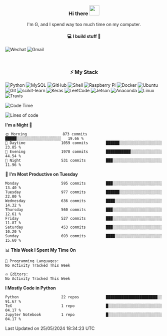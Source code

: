 <h3 align="center"> Hi there <img src="https://raw.githubusercontent.com/ShahriarShafin/ShahriarShafin/main/Assets/handshake.gif" height="32px"></h3>

<p align="center">
I'm G, and I spend way too much time on my computer.
</p>

<h4 align="center">
💻 I build stuff 🌱 </a>
</h4>

![Wechat](https://img.shields.io/badge/-gavingsf-07C160?style=flat-square&logo=WeChat&logoColor=white)
![Gmail](https://img.shields.io/badge/--D14836?style=flat-square&logo=Gmail&logoColor=white)


<br/>
<h3 align="center">
⚡ My Stack
</h3>

![Python](https://img.shields.io/badge/-Python-black?style=flat-square&logo=Python)
![MySQL](https://img.shields.io/badge/-MySQL-black?style=flat-square&logo=mysql)
![GitHub](https://img.shields.io/badge/-GitHub-181717?style=flat-square&logo=github)
![Shell](https://img.shields.io/badge/-shell-5391FE?style=flat-square&logo=PowerShell&logoColor=white)
![Raspberry Pi](https://img.shields.io/badge/-Raspberry%20Pi-C51A4A?style=flat-square&logo=Raspberry-Pi)
![Docker](https://img.shields.io/badge/-Docker-black?style=flat-square&logo=docker)
![Ubuntu](https://img.shields.io/badge/-Ubuntu-772953?style=flat-square&logo=Ubuntu&logoColor=white)
![Git](https://img.shields.io/badge/-Git-F44D27?style=flat-square&logo=Git&logoColor=white)
![scikit-learn](https://img.shields.io/badge/-scikitlearn-000000?style=flat-square&logo=scikit-learn)
![Keras](https://img.shields.io/badge/-Keras-D00000?style=flat-square&logo=keras)
![LeetCode](https://img.shields.io/badge/-LeetCode-000000?style=flat-square&logo=LeetCode)
![Jetson](https://img.shields.io/badge/-Jetson-76B900?style=flat-square&logo=Nvidia&logoColor=white)
![Anaconda](https://img.shields.io/badge/-Anaconda-44A833?style=flat-square&logo=Anaconda&logoColor=white)
![Linux](https://img.shields.io/badge/-Linux-FCC264?style=flat-square&logo=Linux&logoColor=black)
![Travis](https://img.shields.io/badge/-TravisCI-3EAAAF?style=flat-square&logo=travis-ci&logoColor=white)




<!--START_SECTION:waka-->
![Code Time](http://img.shields.io/badge/Code%20Time-36%20mins-blue)

![Lines of code](https://img.shields.io/badge/From%20Hello%20World%20I%27ve%20Written-199.7%20thousand%20lines%20of%20code-blue)

**I'm a Night 🦉** 

```text
🌞 Morning                873 commits         █████░░░░░░░░░░░░░░░░░░░░   19.66 % 
🌆 Daytime                1059 commits        ██████░░░░░░░░░░░░░░░░░░░   23.85 % 
🌃 Evening                1978 commits        ███████████░░░░░░░░░░░░░░   44.54 % 
🌙 Night                  531 commits         ███░░░░░░░░░░░░░░░░░░░░░░   11.96 % 
```
📅 **I'm Most Productive on Tuesday** 

```text
Monday                   595 commits         ███░░░░░░░░░░░░░░░░░░░░░░   13.40 % 
Tuesday                  977 commits         ██████░░░░░░░░░░░░░░░░░░░   22.00 % 
Wednesday                636 commits         ████░░░░░░░░░░░░░░░░░░░░░   14.32 % 
Thursday                 560 commits         ███░░░░░░░░░░░░░░░░░░░░░░   12.61 % 
Friday                   527 commits         ███░░░░░░░░░░░░░░░░░░░░░░   11.87 % 
Saturday                 453 commits         ███░░░░░░░░░░░░░░░░░░░░░░   10.20 % 
Sunday                   693 commits         ████░░░░░░░░░░░░░░░░░░░░░   15.60 % 
```


📊 **This Week I Spent My Time On** 

```text
💬 Programming Languages: 
No Activity Tracked This Week

🔥 Editors: 
No Activity Tracked This Week
```

**I Mostly Code in Python** 

```text
Python                   22 repos            ███████████████████████░░   91.67 % 
TeX                      1 repo              █░░░░░░░░░░░░░░░░░░░░░░░░   04.17 % 
Jupyter Notebook         1 repo              █░░░░░░░░░░░░░░░░░░░░░░░░   04.17 % 
```




 Last Updated on 25/05/2024 18:34:23 UTC
<!--END_SECTION:waka-->

